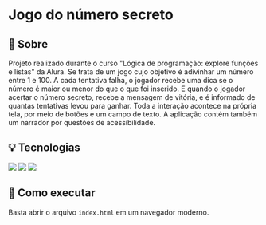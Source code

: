 # Jogo do número secreto

## 🔖 Sobre

Projeto realizado durante o curso "Lógica de programação: explore funções e listas" da Alura. Se trata de um jogo cujo objetivo é adivinhar um número entre 1 e 100. A cada tentativa falha, o jogador recebe uma dica se o número é maior ou menor do que o que foi inserido. E quando o jogador acertar o número secreto, recebe a mensagem de vitória, e é informado de quantas tentativas levou para ganhar. Toda a interação acontece na própria tela, por meio de botões e um campo de texto. A aplicação contém também um narrador por questões de acessibilidade.

## 💡 Tecnologias

<div>
  <img src="https://img.shields.io/badge/javascript-%23323330.svg?style=for-the-badge&logo=javascript&logoColor=%23F7DF1E">
  <img src="https://img.shields.io/badge/html5-%23E34F26.svg?style=for-the-badge&logo=html5&logoColor=white">
  <img src="https://img.shields.io/badge/css3-%231572B6.svg?style=for-the-badge&logo=css3&logoColor=white">
</div>

## 🚀 Como executar

Basta abrir o arquivo `index.html` em um navegador moderno.
